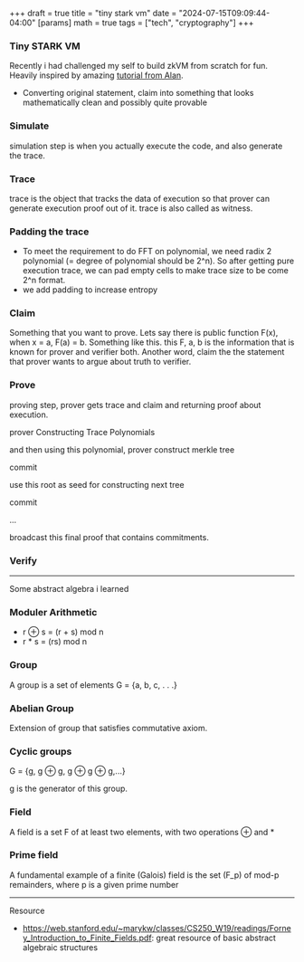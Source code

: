 +++
draft = true
title = "tiny stark vm"
date = "2024-07-15T09:09:44-04:00"
[params]
  math = true
tags = ["tech", "cryptography"]
+++

### Tiny STARK VM

Recently i had challenged my self to build zkVM from scratch for fun. Heavily inspired by amazing [tutorial from Alan](https://neptune.cash/learn/brainfuck-tutorial/#1).

- Converting original statement, claim into something that looks mathematically clean and possibly quite provable

### Simulate

simulation step is when you actually execute the code, and also generate the trace.

### Trace

trace is the object that tracks the data of execution so that prover can generate execution proof out of it.
trace is also called as witness.

### Padding the trace

- To meet the requirement to do FFT on polynomial, we need radix 2 polynomial (= degree of polynomial should be 2^n). So after getting pure execution trace, we can pad empty cells to make trace size to be come 2^n format.
- we add padding to increase entropy

### Claim

Something that you want to prove. Lets say there is public function F(x), when x = a, F(a) = b. Something like this. this F, a, b is the information that is known for prover and verifier both.
Another word, claim the the statement that prover wants to argue about truth to verifier.

### Prove

proving step, prover gets trace and claim and returning proof about execution.

prover Constructing Trace Polynomials

and then using this polynomial, prover construct merkle tree

commit

use this root as seed for constructing next tree

commit

...

broadcast this final proof that contains commitments.

### Verify

---

Some abstract algebra i learned

### Moduler Arithmetic

- r ⊕ s = (r + s) mod n
- r \* s = (rs) mod n

### Group

A group is a set of elements G = {a, b, c, . . .}

### Abelian Group

Extension of group that satisfies commutative axiom.

### Cyclic groups

G = {g, g ⊕ g, g ⊕ g ⊕ g,...}

g is the generator of this group.

### Field

A field is a set F of at least two elements, with two operations ⊕ and \*

### Prime field

A fundamental example of a finite (Galois) field is the set \(F_p\) of mod-p remainders, where p is a given prime number

---

Resource

- https://web.stanford.edu/~marykw/classes/CS250_W19/readings/Forney_Introduction_to_Finite_Fields.pdf: great resource of basic abstract algebraic structures
